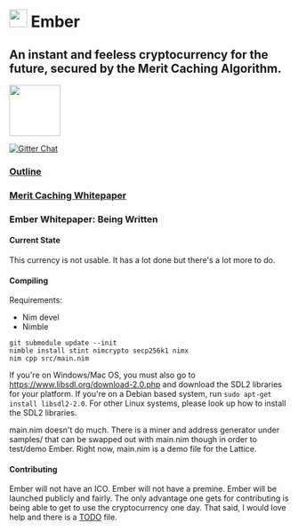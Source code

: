 # <img src="https://github.com/kayabaNerve/Ember/raw/master/logos/logo32.png" height="32px"/> Ember

## An instant and feeless cryptocurrency for the future, secured by the Merit Caching Algorithm.

<a href="https://discord.gg/nZmdWGA"><img src="https://discordapp.com/assets/e05ead6e6ebc08df9291738d0aa6986d.png" height=92 width=92/></a>

[![Gitter Chat](https://badges.gitter.im/gitterHQ/gitter.png)](https://gitter.im/EmberCrypto/Lobby)

### [Outline](https://medium.com/@EmberCrypto/ember-cryptocurrency-d0df75e8170f)
### [Merit Caching Whitepaper](https://github.com/EmberCrypto/Merit-Caching)
### Ember Whitepaper: Being  Written

#### Current State
This currency is not usable. It has a lot done but there's a lot more to do.

#### Compiling

Requirements:

- Nim devel
- Nimble

```
git submodule update --init
nimble install stint nimcrypto secp256k1 nimx
nim cpp src/main.nim
```

If you're on Windows/Mac OS, you must also go to https://www.libsdl.org/download-2.0.php and download the SDL2 libraries for your platform.
If you're on a Debian based system, run `sudo apt-get install libsdl2-2.0`.
For other Linux systems, please look up how to install the SDL2 libraries.

main.nim doesn't do much. There is a miner and address generator under samples/ that can be swapped out with main.nim though in order to test/demo Ember. Right now, main.nim is a demo file for the Lattice.

#### Contributing
Ember will not have an ICO. Ember will not have a premine. Ember will be launched publicly and fairly. The only advantage one gets for contributing is being able to get to use the cryptocurrency one day. That said, I would love help and there is a [TODO](https://github.com/kayabaNerve/Ember/blob/master/TODO.md) file.
